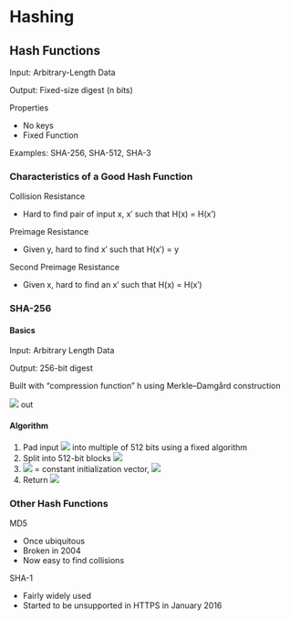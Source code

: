 # Hashing

## Hash Functions

Input: Arbitrary-Length Data

Output: Fixed-size digest (n bits)

Properties

- No keys
- Fixed Function

Examples: SHA-256, SHA-512, SHA-3

### Characteristics of a Good Hash Function

Collision Resistance

- Hard to find pair of input x, x′ such that H(x) = H(x’)

Preimage Resistance

- Given y, hard to find x′ such that H(x′) = y

Second Preimage Resistance

- Given x, hard to find an x′ such that H(x) = H(x′)

### SHA-256

#### Basics

Input: Arbitrary Length Data

Output: 256-bit digest 

Built with “compression function” h using Merkle–Damgård construction

<img src="https://latex.codecogs.com/svg.latex?h:(256bits,512bits)\rightarrow256bits"> out

#### Algorithm

1. Pad input <img src="https://latex.codecogs.com/svg.latex?m"> into multiple of 512 bits using a fixed algorithm
2. Split into 512-bit blocks <img src="https://latex.codecogs.com/svg.latex?b_0,b_1,...b_{n-1}">
3. <img src="https://latex.codecogs.com/svg.latex?y_0"> = constant initialization vector, <img src="https://latex.codecogs.com/svg.latex?y_1=h(y_0,b_0)...,y_i=h(y_{i-1},b_{i-1})">
4. Return <img src="https://latex.codecogs.com/svg.latex?y_n">


### Other Hash Functions

MD5

- Once ubiquitous
- Broken in 2004
- Now easy to find collisions


SHA-1

- Fairly widely used
- Started to be unsupported in HTTPS in January 2016